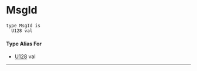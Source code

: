 # MsgId

```pony
type MsgId is
  U128 val
```

#### Type Alias For

* [U128](builtin-U128) val

---

